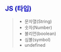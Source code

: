 <h2 style="color:blue">JS (타입) </h2>

> 
> - 문자열(String)
>- 숫자(Number)
>- 불리언(boolean)
>- 심볼(symbol)
>- undefined


